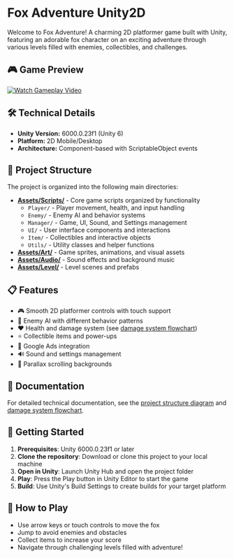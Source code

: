 # Fox Adventure Unity2D

Welcome to Fox Adventure! A charming 2D platformer game built with Unity, featuring an adorable fox character on an exciting adventure through various levels filled with enemies, collectibles, and challenges.

## 🎮 Game Preview

[![Watch Gameplay Video](https://img.youtube.com/vi/e0ZlQKl5kMc/0.jpg)](https://youtu.be/e0ZlQKl5kMc)

## 🛠️ Technical Details

- **Unity Version:** 6000.0.23f1 (Unity 6)
- **Platform:** 2D Mobile/Desktop
- **Architecture:** Component-based with ScriptableObject events

## 📁 Project Structure

The project is organized into the following main directories:

- **[Assets/Scripts/](./Assets/Scripts/)** - Core game scripts organized by functionality
  - `Player/` - Player movement, health, and input handling
  - `Enemy/` - Enemy AI and behavior systems
  - `Manager/` - Game, UI, Sound, and Settings management
  - `UI/` - User interface components and interactions
  - `Item/` - Collectibles and interactive objects
  - `Utils/` - Utility classes and helper functions
- **[Assets/Art/](./Assets/Art/)** - Game sprites, animations, and visual assets
- **[Assets/Audio/](./Assets/Audio/)** - Sound effects and background music
- **[Assets/Level/](./Assets/Level/)** - Level scenes and prefabs

## 📋 Features

- 🎮 Smooth 2D platformer controls with touch support
- 🤖 Enemy AI with different behavior patterns
- ❤️ Health and damage system (see [damage system flowchart](#-documentation))
- ⭐ Collectible items and power-ups
- 📱 Google Ads integration
- 🔊 Sound and settings management
- 🌄 Parallax scrolling backgrounds

## 📖 Documentation

For detailed technical documentation, see the [project structure diagram](./Assets/Docs/Unity%20Project%20Structure.jpg) and [damage system flowchart](./Assets/Docs/drawio/DamageSystem.drawio).

## 🚀 Getting Started

1. **Prerequisites**: Unity 6000.0.23f1 or later
2. **Clone the repository**: Download or clone this project to your local machine
3. **Open in Unity**: Launch Unity Hub and open the project folder
4. **Play**: Press the Play button in Unity Editor to start the game
5. **Build**: Use Unity's Build Settings to create builds for your target platform

## 🎯 How to Play

- Use arrow keys or touch controls to move the fox
- Jump to avoid enemies and obstacles
- Collect items to increase your score
- Navigate through challenging levels filled with adventure!
